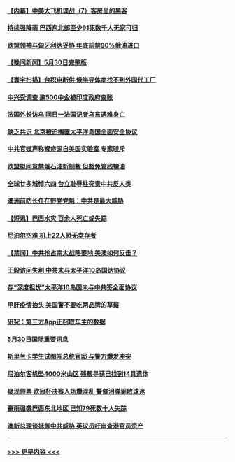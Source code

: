#### [【内幕】中美大飞机谍战（7）客房里的黑客](../pages/prog202/a103442863.md?t=05311601) 
#### [持续强降雨 巴西东北部至少91死数千人无家可归](../pages/prog202/a103442842.md?t=05311601) 
#### [欧盟领袖与匈牙利达妥协 年底前禁90%俄油进口](../pages/prog202/a103442799.md?t=05311601) 
#### [【晚间新闻】5月30日完整版](../pages/prog202/a103442615.md?t=05311601) 
#### [【寰宇扫描】台积电断供 俄半导体商找不到外国代工厂](../pages/prog202/a103442630.md?t=05311601) 
#### [中兴受调查 逾500中企被印度政府查账](../pages/prog202/a103442544.md?t=05311601) 
#### [法国外长访乌 同日一法国记者乌东遇难身亡](../pages/prog202/a103442549.md?t=05311601) 
#### [缺乏共识 北京被迫搁置太平洋岛国全面安全协议](../pages/prog202/a103442444.md?t=05311601) 
#### [中共官媒声称猴痘源自美国实验室 专家驳斥](../pages/prog202/a103442407.md?t=05311601) 
#### [欧盟拟同意禁俄石油新制裁 但豁免管线输油](../pages/prog202/a103442346.md?t=05311601) 
#### [全球廿多城悼六四 台立耻辱柱究责中共反人类](../pages/prog202/a103442358.md?t=05311601) 
#### [澳洲前防长任在野党党魁：中共是最大威胁](../pages/prog202/a103442344.md?t=05311601) 
#### [【短讯】巴西水灾 百余人死亡或失踪](../pages/prog202/a103442339.md?t=05311601) 
#### [尼泊尔空难 机上22人恐无幸存者](../pages/prog202/a103442337.md?t=05311601) 
#### [【禁闻】中共抢占南太战略要地 美澳如何反击？](../pages/prog202/a103442273.md?t=05311601) 
#### [王毅访问失利 中共未与太平洋10岛国达协议](../pages/prog202/a103442225.md?t=05311601) 
#### [存“深度担忧”太平洋10岛国未与中共签全面协议](../pages/prog202/a103442050.md?t=05311601) 
#### [甲肝疫情抬头 美国警不要吃两品牌的草莓](../pages/prog202/a103442061.md?t=05311601) 
#### [研究：第三方App正窃取车主的数据](../pages/prog202/a103442057.md?t=05311601) 
#### [5月30日国际重要讯息](../pages/prog202/a103442006.md?t=05311601) 
#### [斯里兰卡学生试图闯总统官邸 与警方爆发冲突](../pages/prog202/a103441938.md?t=05311601) 
#### [尼泊尔客机坠4000米山区 残骸寻获已找到14具遗体](../pages/prog202/a103441919.md?t=05311601) 
#### [疑现假票 欧冠杯决赛入场爆混乱 警催泪弹驱散球迷](../pages/prog202/a103441886.md?t=05311601) 
#### [豪雨强袭巴西东北地区 已知79死数十人失踪](../pages/prog202/a103441863.md?t=05311601) 
#### [澳新总理谈抵御中共威胁 英议员吁审查港官员资产](../pages/prog202/a103441699.md?t=05311601) 

----
#### [ >>> 更早内容 <<< ](../indexes/prog202-earlier.md)
